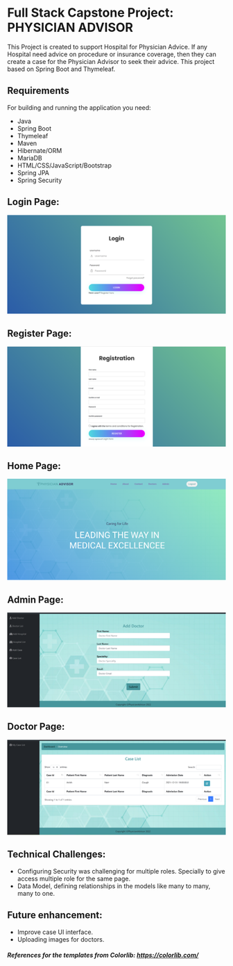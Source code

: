 # Full Stack Capstone Project: PHYSICIAN ADVISOR

This Project is created to support Hospital for Physician Advice. If any Hospital need advice on procedure or insurance coverage, then they can create a case for the Physician Advisor to seek their advice. This project based on Spring Boot and Thymeleaf.

## Requirements
For building and running the application you need:
- Java
- Spring Boot
- Thymeleaf
- Maven
- Hibernate/ORM
- MariaDB
- HTML/CSS/JavaScript/Bootstrap
- Spring JPA
- Spring Security

## Login Page:
<img src="./com.perscholas.poonam.physicianadvisor/img/login page.png" >

## Register Page:
<img src="./com.perscholas.poonam.physicianadvisor/img/registration page.png" >

## Home Page:
<img src="./com.perscholas.poonam.physicianadvisor/img/home page.png" >

## Admin Page:
<img src="./com.perscholas.poonam.physicianadvisor/img/Admin page.png" >

## Doctor Page:
<img src="./com.perscholas.poonam.physicianadvisor/img/Doctorpage.png" >

## Technical Challenges:
- Configuring Security was challenging for multiple roles. Specially to give access multiple role for the same page.
- Data Model, defining relationships in the models like many to many, many to one.

## Future enhancement:
- Improve case UI interface.
- Uploading images for doctors.

##### References for the templates from Colorlib: https://colorlib.com/















